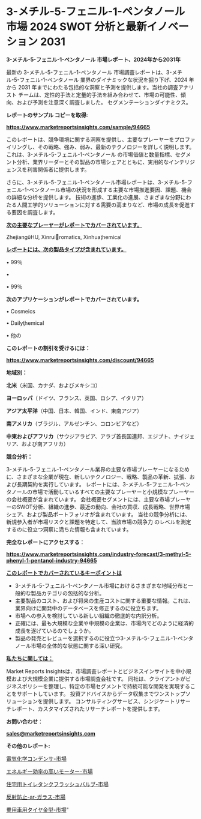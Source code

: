 # 3-メチル-5-フェニル-1-ペンタノール 市場 2024 SWOT 分析と最新イノベーション 2031

<strong>3-メチル-5-フェニル-1-ペンタノール 市場レポート、2024年から2031年</strong>

最新の 3-メチル-5-フェニル-1-ペンタノール 市場調査レポートは、3-メチル-5-フェニル-1-ペンタノール 業界のダイナミックな状況を掘り下げ、2024 年から 2031 年までにわたる包括的な洞察と予測を提供します。当社の調査アナリスト チームは、定性的手法と定量的手法を組み合わせて、市場の可能性、傾向、および予測を注意深く調査しました。 セグメンテーションダイナミクス。



<strong>レポートのサンプル コピーを取得:</strong> <a href=https://www.marketreportsinsights.com/sample/94665>

<strong><u>https://www.marketreportsinsights.com/sample/94665</u></strong></a>

このレポートは、競争環境に関する洞察を提供し、主要なプレーヤーをプロファイリングし、その戦略、強み、弱み、最新のテクノロジーを詳しく説明します。 これは、3-メチル-5-フェニル-1-ペンタノール の市場価値と数量指標、セグメント分析、業界リーダーとその製品の市場シェアとともに、実用的なインテリジェンスを利害関係者に提供します。

さらに、3-メチル-5-フェニル-1-ペンタノール市場レポートは、3-メチル-5-フェニル-1-ペンタノール市場の状況を形成する主要な市場推進要因、課題、機会の詳細な分析を提供します。 技術の進歩、工業化の進展、さまざまな分野にわたる人間工学的ソリューションに対する需要の高まりなど、市場の成長を促進する要因を調査します。



<strong><u>次の主要なプレーヤーがレポートでカバーされています。</u></strong>

ZhejiangHU, Xinruiromatics, Xinhuahemical



<strong><u><b>レポートには、次の製品タイプが含まれています。</b></u></strong>

• 99％

• 

• 99％



<strong><b>次のアプリケーションがレポートでカバーされています。</b></strong>

• Cosmeics

• Dailyhemical

• 他の



<strong><b>このレポートの割引を受けるには：</b></strong><a href=https://www.marketreportsinsights.com/discount/94665>

<strong><u>https://www.marketreportsinsights.com/discount/94665</u></strong></a>



<strong>地域別：</strong>



<strong>北米</strong>（米国、カナダ、およびメキシコ）



<strong>ヨーロッパ</strong>（ドイツ、フランス、英国、ロシア、イタリア）



<strong>アジア太平洋</strong>（中国、日本、韓国、インド、東南アジア）



<strong>南アメリカ</strong>（ブラジル、アルゼンチン、コロンビアなど）



<strong>中東およびアフリカ</strong>（サウジアラビア、アラブ首長国連邦、エジプト、ナイジェリア、および南アフリカ）



<strong>競合分析：</strong>

3-メチル-5-フェニル-1-ペンタノール業界の主要な市場プレーヤーになるために、さまざまな企業が現在、新しいテクノロジー、戦略、製品の革新、拡張、および長期契約を実行しています。 レポートには、3-メチル-5-フェニル-1-ペンタノールの市場で活動しているすべての主要なプレーヤーと小規模なプレーヤーの会社概要が含まれています。 会社概要セグメントには、主要な市場プレーヤーのSWOT分析、組織の進歩、最近の動向、会社の買収、成長戦略、世界市場シェア、および製品ポートフォリオが含まれています。 当社の競争分析には、新規参入者が市場リスクと課題を特定して、当該市場の競争力 のレベルを測定するのに役立つ洞察に満ちた情報も含まれています。



<strong>完全なレポートにアクセスする</strong>：

<a href=https://www.marketreportsinsights.com/industry-forecast/3-methyl-5-phenyl-1-pentanol-industry-94665>

<strong><u>https://www.marketreportsinsights.com/industry-forecast/3-methyl-5-phenyl-1-pentanol-industry-94665</u></strong></a>



<strong><u><b>このレポートでカバーされているキーポイントは</b></u></strong>
<ul>
  <li>3-メチル-5-フェニル-1-ペンタノール市場におけるさまざまな地域分布と一般的な製品カテゴリの包括的な分析。</li>
  <li>主要製品のコスト、および将来の生産コストに関する重要な情報。これは、業界向けに開発中のデータベースを修正するのに役立ちます。</li>
  <li>市場への参入を検討している新しい組織の徹底的な内訳分析。</li>
  <li>正確には、最も大規模な企業や中規模の企業は、市場内でどのように経済的成長を遂げているのでしょうか。</li>
  <li>製品の発売とレビューを選択するのに役立つ3-メチル-5-フェニル-1-ペンタノール市場の全体的な状態に関する深い研究。</li>
</ul>


<strong><u><b>私たちに関しては：</b></u></strong>

Market Reports Insightsは、市場調査レポートとビジネスインサイトを中小規模および大規模企業に提供する市場調査会社です。 同社は、クライアントがビジネスポリシーを整理し、特定の市場セグメントで持続可能な開発を実現することをサポートしています。 投資アドバイスからデータ収集までワンストップソリューションを提供します。 コンサルティングサービス、シンジケートリサーチレポート、カスタマイズされたリサーチレポートを提供します。



<strong><b>お問い合わせ</b></strong>：

<a href=mailto:sales@marketreportsinsights.com>

<strong><u>sales@marketreportsinsights.com</u></strong></a>



<strong>その他のレポート:</strong>

<a href=https://www.linkedin.com/pulse/電気化学コンデンサ-市場-2023-swot-分析と最新イノベーション-2030-market-tribunal-04eqf/>電気化学コンデンサ-市場</a>

<a href=https://www.linkedin.com/pulse/エネルギー効率の高いモーター-市場-2023-swot-分析と最新イノベーション-2030-pr-news-hub-rlzwf/>エネルギー効率の高いモーター-市場</a>

<a href=https://www.linkedin.com/pulse/住宅用トイレタンクフラッシュバルブ-市場-2023-新興市場-将来の動向と市場需要-ruuqf/>住宅用トイレタンクフラッシュバルブ-市場</a>

<a href=https://www.linkedin.com/pulse/反射防止-ar-ガラス-市場-2023-収益と成長ドライバー-2030-kxiff/>反射防止-ar-ガラス-市場</a>

<a href=https://www.linkedin.com/pulse/乗用車用タイヤ金型-市場-2023-swot-分析と最新イノベーション-2030-9hymf/>乗用車用タイヤ金型-市場</a>"
